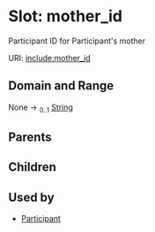 
# Slot: mother_id


Participant ID for Participant's mother

URI: [include:mother_id](https://w3id.org/include/mother_id)


## Domain and Range

None &#8594;  <sub>0..1</sub> [String](types/String.md)

## Parents


## Children


## Used by

 * [Participant](Participant.md)
